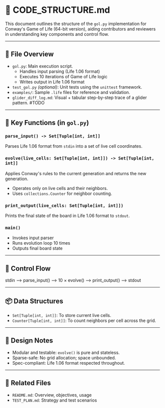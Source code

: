 # 🧭 CODE_STRUCTURE.md

This document outlines the structure of the `gol.py` implementation for Conway's Game of Life (64-bit version), aiding contributors and reviewers in understanding key components and control flow.

---

## 📂 File Overview

- `gol.py`: Main execution script.
  - Handles input parsing (Life 1.06 format)
  - Executes 10 iterations of Game of Life logic
  - Writes output in Life 1.06 format
- `test_gol.py` *(optional)*: Unit tests using the `unittest` framework.
- `examples/`: Sample `.life` files for reference and validation.
- `glider_diff_log.md`: Visual + tabular step-by-step trace of a glider pattern. #TODO

---

## 🔧 Key Functions (in `gol.py`)

### `parse_input() -> Set[Tuple[int, int]]`
Parses Life 1.06 format from `stdin` into a set of live cell coordinates.

### `evolve(live_cells: Set[Tuple[int, int]]) -> Set[Tuple[int, int]]`
Applies Conway's rules to the current generation and returns the new generation.
- Operates only on live cells and their neighbors.
- Uses `collections.Counter` for neighbor counting.

### `print_output(live_cells: Set[Tuple[int, int]])`
Prints the final state of the board in Life 1.06 format to `stdout`.

### `main()`
- Invokes input parser
- Runs evolution loop 10 times
- Outputs final board state

---

## 🔄 Control Flow

stdin --> parse_input() --> 10 × evolve() --> print_output() --> stdout

---

## 📦 Data Structures

- `Set[Tuple[int, int]]`: To store current live cells.
- `Counter[Tuple[int, int]]`: To count neighbors per cell across the grid.

---

## 🧼 Design Notes

- Modular and testable: `evolve()` is pure and stateless.
- Sparse-safe: No grid allocation; space unbounded.
- Spec-compliant: Life 1.06 format respected throughout.

---

## 🔗 Related Files

- `README.md`: Overview, objectives, usage
- `TEST_PLAN.md`: Strategy and test scenarios
